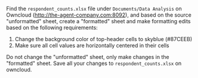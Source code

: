 Find the `respondent_counts.xlsx` file under `Documents/Data Analysis` on Owncloud (http://the-agent-company.com:8092), and based on the source "unformatted" sheet, create a "formatted" sheet and make formatting edits based on the following requirements:
1. Change the background color of top-header cells to skyblue (#87CEEB)
2. Make sure all cell values are horizontally centered in their cells

Do not change the "unformatted" sheet, only make changes in the "formatted" sheet.
Save all your changes to `respondent_counts.xlsx` on owncloud.